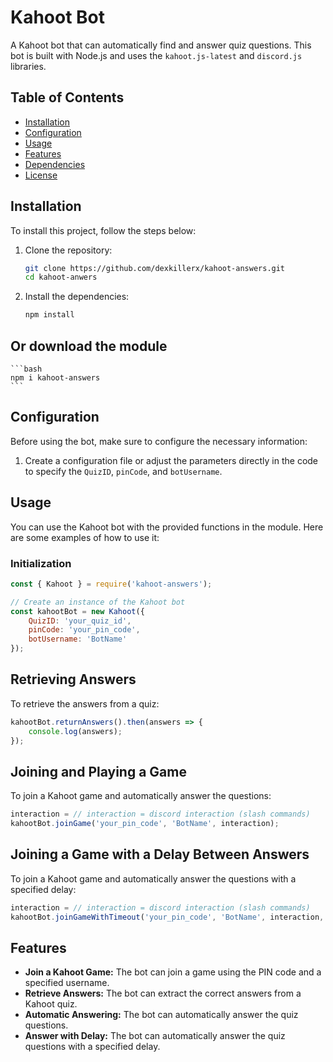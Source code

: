 # Kahoot Bot

A Kahoot bot that can automatically find and answer quiz questions. This bot is built with Node.js and uses the `kahoot.js-latest` and `discord.js` libraries.

## Table of Contents
- [Installation](#installation)
- [Configuration](#configuration)
- [Usage](#usage)
- [Features](#features)
- [Dependencies](#dependencies)
- [License](#license)

## Installation

To install this project, follow the steps below:

1. Clone the repository:

    ```bash
    git clone https://github.com/dexkillerx/kahoot-answers.git
    cd kahoot-anwers
    ```

2. Install the dependencies:

    ```bash
    npm install
    ```

## Or download the module
    ```bash
    npm i kahoot-answers
    ```

## Configuration

Before using the bot, make sure to configure the necessary information:

1. Create a configuration file or adjust the parameters directly in the code to specify the `QuizID`, `pinCode`, and `botUsername`.

## Usage

You can use the Kahoot bot with the provided functions in the module. Here are some examples of how to use it:

### Initialization

```javascript
const { Kahoot } = require('kahoot-answers');

// Create an instance of the Kahoot bot
const kahootBot = new Kahoot({
    QuizID: 'your_quiz_id',
    pinCode: 'your_pin_code',
    botUsername: 'BotName'
});
```

## Retrieving Answers

To retrieve the answers from a quiz:

```javascript
kahootBot.returnAnswers().then(answers => {
    console.log(answers);
});
```

## Joining and Playing a Game

To join a Kahoot game and automatically answer the questions:

```javascript
interaction = // interaction = discord interaction (slash commands)
kahootBot.joinGame('your_pin_code', 'BotName', interaction);
```

## Joining a Game with a Delay Between Answers

To join a Kahoot game and automatically answer the questions with a specified delay:

```javascript
interaction = // interaction = discord interaction (slash commands)
kahootBot.joinGameWithTimeout('your_pin_code', 'BotName', interaction, { timeout: 5 });
```

## Features

- **Join a Kahoot Game:** The bot can join a game using the PIN code and a specified username.
- **Retrieve Answers:** The bot can extract the correct answers from a Kahoot quiz.
- **Automatic Answering:** The bot can automatically answer the quiz questions.
- **Answer with Delay:** The bot can automatically answer the quiz questions with a specified delay.
